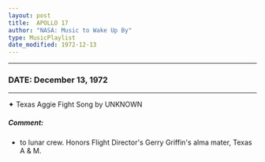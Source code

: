 ```yaml
---
layout: post
title:  APOLLO 17
author: "NASA: Music to Wake Up By"
type: MusicPlaylist
date_modified: 1972-12-13
---
```


----
### DATE: December 13, 1972
----
✦ Texas Aggie Fight Song by UNKNOWN

##### Comment:
* to lunar crew. Honors Flight Director's Gerry Griffin's  alma mater, Texas A & M.
